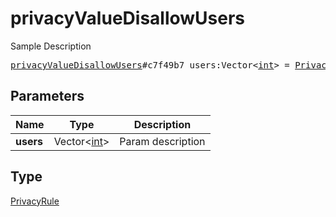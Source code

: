 # privacyValueDisallowUsers

Sample Description

<pre>
<a href="../constructor/privacyValueDisallowUsers.md">privacyValueDisallowUsers</a>#c7f49b7 users:Vector&lt;<a href="../type/int.md">int</a>&gt; = <a href="../type/PrivacyRule.md">PrivacyRule</a>;</pre>
## Parameters

| Name | Type | Description |
|------|:----:|-------------|
| **users** | Vector&lt;<a href="../type/int.md">int</a>&gt; | Param description |

## Type

<a href="../type/PrivacyRule.md">PrivacyRule</a>
